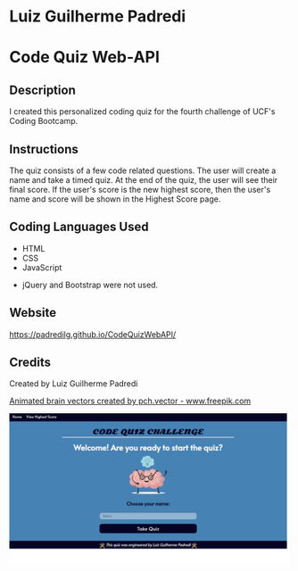 # Luiz Guilherme Padredi

# Code Quiz Web-API

## Description
I created this personalized coding quiz for the fourth challenge of UCF's Coding Bootcamp.

## Instructions
The quiz consists of a few code related questions. 
The user will create a name and take a timed quiz. 
At the end of the quiz, the user will see their final score. 
If the user's score is the new highest score, then the user's name and score will be shown in the Highest Score page.

## Coding Languages Used
* HTML
* CSS
* JavaScript

- jQuery and Bootstrap were not used.

## Website
https://padredilg.github.io/CodeQuizWebAPI/

## Credits
Created by Luiz Guilherme Padredi

<a href='https://www.freepik.com/vectors/education'>Animated brain vectors created by pch.vector - www.freepik.com</a>

![screenshot of website](./assets/images/live-code-website-ss.png)